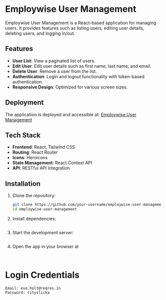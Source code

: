 # Employwise User Management

Employwise User Management is a React-based application for managing users. It provides features such as listing users, editing user details, deleting users, and logging in/out.

## Features

- **User List**: View a paginated list of users.
- **Edit User**: Edit user details such as first name, last name, and email.
- **Delete User**: Remove a user from the list.
- **Authentication**: Login and logout functionality with token-based authentication.
- **Responsive Design**: Optimized for various screen sizes.

## Deployment

The application is deployed and accessible at: [Employwise User Management](https://employeewise.netlify.app/)

## Tech Stack

- **Frontend**: React, Tailwind CSS
- **Routing**: React Router
- **Icons**: Heroicons
- **State Management**: React Context API
- **API**: RESTful API integration

## Installation

1. Clone the repository:

   ```bash
   git clone https://github.com/your-username/employwise-user-management.git
   cd employwise-user-management

2. Install dependencies:
    ```npm install

3. Start the development server:
    ```npm start

4. Open the app in your browser at 
    ```http://localhost:3000.


# Login Credentials
    Email: eve.holt@reqres.in
    Password: cityslicka
